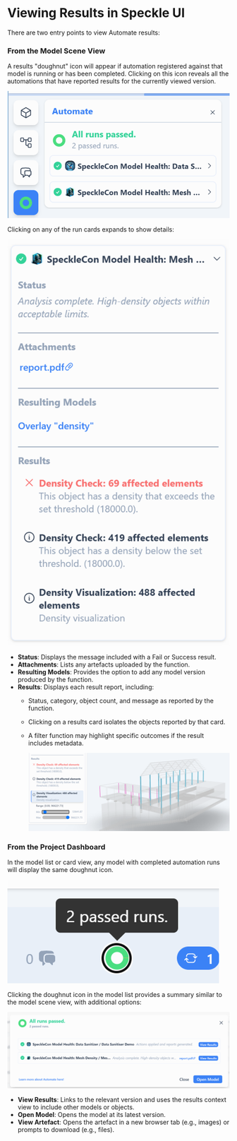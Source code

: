 # Viewing Results in Speckle UI

There are two entry points to view Automate results:

### From the Model Scene View

A results "doughnut" icon will appear if automation registered against that model is running or has been completed. Clicking on this icon reveals all the automations that have reported results for the currently viewed version.

![Automate results in model scene viewer](./img/scene-viewer-results.png)

Clicking on any of the run cards expands to show details:

![Automation run results card](./img/results-card.png)

- **Status**: Displays the message included with a Fail or Success result.  
- **Attachments**: Lists any artefacts uploaded by the function.  
- **Resulting Models**: Provides the option to add any model version produced by the function.  
- **Results**: Displays each result report, including:
  - Status, category, object count, and message as reported by the function.  
  - Clicking on a results card isolates the objects reported by that card.  
  - A filter function may highlight specific outcomes if the result includes metadata.

    ![result metadata view](./img/result-metadata.png)

### From the Project Dashboard

In the model list or card view, any model with completed automation runs will display the same doughnut icon.

![model-list-indicator](./img/passed-runs.png)

Clicking the doughnut icon in the model list provides a summary similar to the model scene view, with additional options:

![automation list showing all runs passed](./img/all-runs-passed.png)

- **View Results**: Links to the relevant version and uses the results context view to include other models or objects.  
- **Open Model**: Opens the model at its latest version.  
- **View Artefact**: Opens the artefact in a new browser tab (e.g., images) or prompts to download (e.g., files).  
